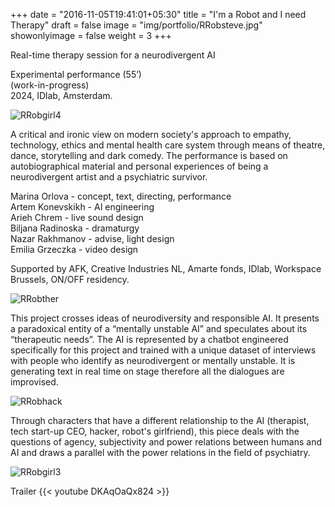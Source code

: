 +++
date = "2016-11-05T19:41:01+05:30"
title = "I'm a Robot and I need Therapy"
draft = false
image = "img/portfolio/RRobsteve.jpg"
showonlyimage = false
weight = 3
+++

Real-time therapy session for a neurodivergent AI  
 
<!--more-->

Experimental performance (55’)  
(work-in-progress)  
2024, IDlab, Amsterdam.   

![RRobgirl4][2] 

A critical and ironic view on modern society's approach to empathy, technology, ethics and mental health care system through means of theatre, dance, storytelling and dark comedy. 
The performance is based on autobiographical material and personal experiences of being a neurodivergent artist and a psychiatric survivor.  
  
Marina Orlova - concept, text, directing, performance  
Artem Konevskikh - AI engineering  
Arieh Chrem - live sound design  
Biljana Radinoska - dramaturgy  
Nazar Rakhmanov - advise, light design  
Emilia Grzeczka - video design  
  
Supported by AFK, Creative Industries NL, Amarte fonds, IDlab, Workspace Brussels, ON/OFF residency.  
  
![RRobther][1] 
  
This project crosses ideas of neurodiversity and responsible AI. It presents a paradoxical entity of a “mentally unstable AI” and speculates about its “therapeutic needs”. The AI is represented by a chatbot engineered specifically for this project and trained with a unique dataset of interviews with people who identify as neurodivergent or mentally unstable. 
It is generating text in real time on stage therefore all the dialogues are improvised. 

![RRobhack][3]  
  
Through characters that have a different relationship to the AI (therapist, tech start-up CEO, hacker, robot's girlfriend), this piece deals with the questions of agency, subjectivity and power relations between humans and AI and draws a parallel with the power relations in the field of psychiatry.  
  
![RRobgirl3][4]  
  
  
Trailer
{{< youtube DKAqOaQx824 >}}  


[1]: /img/portfolio/RRobther.jpg
[2]: /img/portfolio/RRobgirl4.jpg
[3]: /img/portfolio/RRobhack.jpg
[4]: /img/portfolio/RRobgirl3.jpg